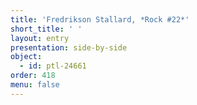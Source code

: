 ```yaml
---
title: 'Fredrikson Stallard, *Rock #22*'
short_title: ' '
layout: entry
presentation: side-by-side
object:
  - id: ptl-24661
order: 418
menu: false
---
```

